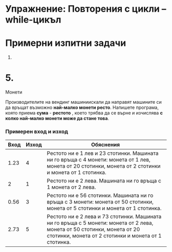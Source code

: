 ﻿# Упражнение: Повторения с цикли – while-цикъл

# Примерни изпитни задачи

1.
# 5.
Монети

Производителите на вендинг машиниискали да направят машините си да връщат възможно **най-малко монети ресто**. Напишете програма, която приема **сума** - **рестото** , което трябва да се върне и изчислява **с колко най-малко монети може да стане това**.

### Примерен вход и изход

| **Вход** | **Изход** | **Обяснения** |
| --- | --- | --- |
| 1.23 | 4 | Рестото ни е 1 лев и 23 стотинки. Машината ни го връща с 4 монети: монета от 1 лев, монета от 20 стотинки, монета от 2 стотинки и монета от 1 стотинка. |
| 2 | 1 | Рестото ни е 2 лева. Машината ни го връща с 1 монета от 2 лева. |
| 0.56 | 3 | Рестото ни е 56 стотинки. Машината ни го връща с 3 монети: монета от 50 стотинки, монета от 5 стотинки и монета от 1 стотинка. |
| 2.73 | 5 | Рестото ни е 2 лева и 73 стотинки. Машината ни го връща с 5 монети: монета от 2 лева, монета от 50 стотинки, монета от 20 стотинки, монета от 2 стотинки и монета от 1 стотинка. |

